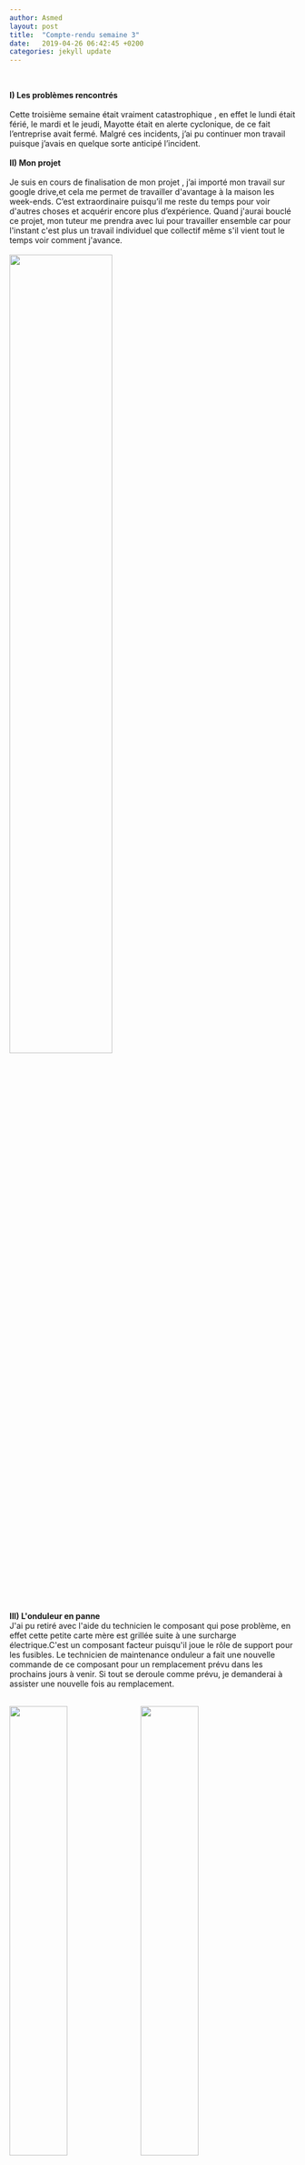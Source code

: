 ```yaml
---
author: Asmed
layout: post
title:  "Compte-rendu semaine 3"
date:   2019-04-26 06:42:45 +0200
categories: jekyll update
---
```

<br/>

**I) Les problèmes rencontrés**  
<br/>
Cette  troisième semaine était vraiment catastrophique , en effet le lundi était férié, le mardi et le jeudi, Mayotte était en alerte cyclonique, de ce fait l’entreprise avait fermé. Malgré ces incidents, j’ai pu continuer mon travail puisque j’avais en quelque sorte anticipé l’incident.  
<br/>
**II) Mon projet**  
<br/>
Je suis en cours de finalisation de mon projet , j’ai importé mon travail sur google drive,et cela me permet de travailler d'avantage à la maison les week-ends. C’est extraordinaire puisqu’il me reste du temps pour voir d'autres choses et acquérir encore plus d’expérience.
Quand j'aurai bouclé ce projet, mon tuteur me prendra avec lui pour travailler ensemble car pour l'instant c'est plus un travail individuel que collectif même s'il vient tout le temps voir comment j'avance.  
<br/>
<img width="60%" src="/jekyll-wing-template/assets/proj.png" />


<br/>

**III) L'onduleur en panne**
<br/>
J'ai pu retiré avec l'aide du technicien le composant qui pose problème, en effet cette petite carte mère est grillée suite à une surcharge électrique.C'est un composant facteur puisqu'il joue le rôle de support pour les fusibles. Le technicien de maintenance onduleur a fait une nouvelle commande de ce composant pour un remplacement prévu dans les prochains jours à venir.
Si tout se deroule comme prévu, je demanderai à assister une nouvelle fois au remplacement.  

<br/> 
<img width="45%" src="/jekyll-wing-template/assets/fu1.jpg" />
<img width="45%" src="/jekyll-wing-template/assets/fu2.jpg" />

<br/> 
<br/> 



<p>
Vous pouvez accéder à une petite partie de mon projet en cliquant
<a href="/jekyll-wing-template/assets/Intercos.xlsx" target="_blank">ici</a>.  
<p>
Ainsi qu'à une petite partie du fichier annexe en cliquant
<a href="/jekyll-wing-template/assets/swi.doc" target="_blank">ici</a>.
<!-- lien fichier -->
